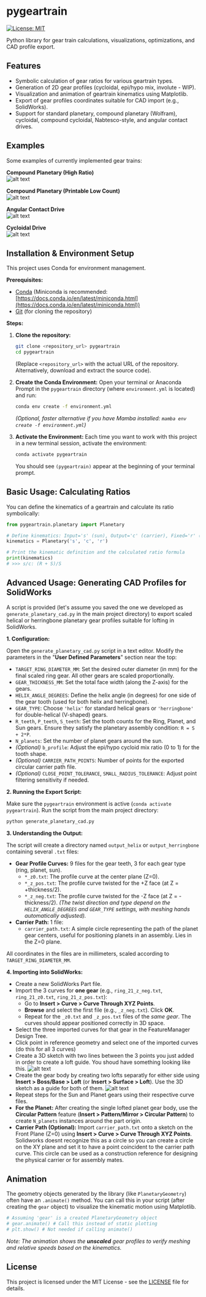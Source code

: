 
# pygeartrain

[![License: MIT](https://img.shields.io/badge/License-MIT-yellow.svg)](https://opensource.org/licenses/MIT)

Python library for gear train calculations, visualizations, optimizations, and CAD profile export.

## Features

*   Symbolic calculation of gear ratios for various geartrain types.
*   Generation of 2D gear profiles (cycloidal, epi/hypo mix, involute - WIP).
*   Visualization and animation of geartrain kinematics using Matplotlib.
*   Export of gear profiles coordinates suitable for CAD import (e.g., SolidWorks).
*   Support for standard planetary, compound planetary (Wolfram), cycloidal, compound cycloidal, Nabtesco-style, and angular contact drives.

## Examples

Some examples of currently implemented gear trains:

**Compound Planetary (High Ratio)**<br />
![alt text](compound_planetary.gif "Compound Planetary (High Ratio)")<br />

**Compound Planetary (Printable Low Count)**<br />
![alt text](compound_planetary.png "Compound Planetary (Printable Low Count)")<br />

**Angular Contact Drive**<br />
![alt text](angular_contact.png "Angular Contact Drive")<br />

**Cycloidal Drive**<br />
![alt text](cycloid.png "Cycloidal Drive")<br />

## Installation & Environment Setup

This project uses Conda for environment management.

**Prerequisites:**
*   [Conda](https://docs.conda.io/en/latest/) (Miniconda is recommended: [https://docs.conda.io/en/latest/miniconda.html](https://docs.conda.io/en/latest/miniconda.html))
*   [Git](https://git-scm.com/) (for cloning the repository)

**Steps:**

1.  **Clone the repository:**
    ```bash
    git clone <repository_url> pygeartrain
    cd pygeartrain
    ```
    (Replace `<repository_url>` with the actual URL of the repository. Alternatively, download and extract the source code).

2.  **Create the Conda Environment:**
    Open your terminal or Anaconda Prompt in the `pygeartrain` directory (where `environment.yml` is located) and run:
    ```bash
    conda env create -f environment.yml
    ```
    *(Optional, faster alternative if you have Mamba installed: `mamba env create -f environment.yml`)*

3.  **Activate the Environment:**
    Each time you want to work with this project in a new terminal session, activate the environment:
    ```bash
    conda activate pygeartrain
    ```
    You should see `(pygeartrain)` appear at the beginning of your terminal prompt.

## Basic Usage: Calculating Ratios

You can define the kinematics of a geartrain and calculate its ratio symbolically:

```python
from pygeartrain.planetary import Planetary

# Define kinematics: Input='s' (sun), Output='c' (carrier), Fixed='r' (ring)
kinematics = Planetary('s', 'c', 'r')

# Print the kinematic definition and the calculated ratio formula
print(kinematics)
# >>> s/c: (R + S)/S
```

## Advanced Usage: Generating CAD Profiles for SolidWorks

A script is provided (let's assume you saved the one we developed as `generate_planetary_cad.py` in the main project directory) to export scaled helical or herringbone planetary gear profiles suitable for lofting in SolidWorks.

**1. Configuration:**

   Open the `generate_planetary_cad.py` script in a text editor. Modify the parameters in the "**User Defined Parameters**" section near the top:

   *   `TARGET_RING_DIAMETER_MM`: Set the desired outer diameter (in mm) for the final scaled ring gear. All other gears are scaled proportionally.
   *   `GEAR_THICKNESS_MM`: Set the total face width (along the Z-axis) for the gears.
   *   `HELIX_ANGLE_DEGREES`: Define the helix angle (in degrees) for one side of the gear tooth (used for both helix and herringbone).
   *   `GEAR_TYPE`: Choose `'helix'` for standard helical gears or `'herringbone'` for double-helical (V-shaped) gears.
   *   `R_teeth`, `P_teeth`, `S_teeth`: Set the tooth counts for the Ring, Planet, and Sun gears. Ensure they satisfy the planetary assembly condition: `R = S + 2*P`.
   *   `N_planets`: Set the number of planet gears around the sun.
   *   *(Optional)* `b_profile`: Adjust the epi/hypo cycloid mix ratio (0 to 1) for the tooth shape.
   *   *(Optional)* `CARRIER_PATH_POINTS`: Number of points for the exported circular carrier path file.
   *   *(Optional)* `CLOSE_POINT_TOLERANCE`, `SMALL_RADIUS_TOLERANCE`: Adjust point filtering sensitivity if needed.

**2. Running the Export Script:**

   Make sure the `pygeartrain` environment is active (`conda activate pygeartrain`). Run the script from the main project directory:

   ```bash
   python generate_planetary_cad.py
   ```

**3. Understanding the Output:**

   The script will create a directory named `output_helix` or `output_herringbone` containing several `.txt` files:

   *   **Gear Profile Curves:** 9 files for the gear teeth, 3 for each gear type (ring, planet, sun).
        *   `*_z0.txt`: The profile curve at the center plane (Z=0).
        *   `*_z_pos.txt`: The profile curve twisted for the +Z face (at Z = +thickness/2).
        *   `*_z_neg.txt`: The profile curve twisted for the -Z face (at Z = -thickness/2).
        *(The twist direction and type depend on the `HELIX_ANGLE_DEGREES` and `GEAR_TYPE` settings, with meshing hands automatically adjusted).*
   *   **Carrier Path:** 1 file:
        *   `carrier_path.txt`: A simple circle representing the path of the planet gear centers, useful for positioning planets in an assembly. Lies in the Z=0 plane.

   All coordinates in the files are in millimeters, scaled according to `TARGET_RING_DIAMETER_MM`.

**4. Importing into SolidWorks:**

   *  Create a new SolidWorks Part file.
   *  Import the 3 curves for **one gear** (e.g., `ring_21_z_neg.txt`, `ring_21_z0.txt`, `ring_21_z_pos.txt`):
       *   Go to **Insert > Curve > Curve Through XYZ Points**.
       *   **Browse** and select the first file (e.g., `_z_neg.txt`). Click **OK**.
       *   Repeat for the `_z0.txt` and `_z_pos.txt` files of the *same gear*. The curves should appear positioned correctly in 3D space.
   *  Select the three imported curves for that gear in the FeatureManager Design Tree.
   *  Click point in reference geometry and select one of the imported curves (do this for all 3 curves)
   *  Create a 3D sketch with two lines between the 3 points you just added in order to create a loft guide. You shoud have something looking like this.
   ![alt text](solidworks_loft_setup.png "Solidworks Loft Setup")
   *  Create the gear body by creating two lofts separatly for either side using **Insert > Boss/Base > Loft** (or **Insert > Surface > Loft**). Use the 3D sketch as a guide for both of them.
   ![alt text](solidworks_loft.png "Solidworks Loft Setup")
   *  Repeat steps for the Sun and Planet gears using their respective curve files.
   *  **For the Planet:** After creating the single lofted planet gear body, use the **Circular Pattern** feature (**Insert > Pattern/Mirror > Circular Pattern**) to create `N_planets` instances around the part origin.
   *  **Carrier Path (Optional):** Import `carrier_path.txt` onto a sketch on the Front Plane (Z=0) using **Insert > Curve > Curve Through XYZ Points**. Solidworks doesnt recognize this as a circle so you can create a circle on the XY plane and set it to have a point coincident to the carrier path curve. This circle can be used as a construction reference for designing the physical carrier or for assembly mates.

## Animation

The geometry objects generated by the library (like `PlanetaryGeometry`) often have an `.animate()` method. You can call this in your script (after creating the `gear` object) to visualize the kinematic motion using Matplotlib.

```python
# Assuming 'gear' is a created PlanetaryGeometry object
# gear.animate() # Call this instead of static plotting
# plt.show() # Not needed if calling animate()
```

*Note: The animation shows the **unscaled** gear profiles to verify meshing and relative speeds based on the kinematics.*

## License

This project is licensed under the MIT License - see the [LICENSE](LICENSE) file for details.
